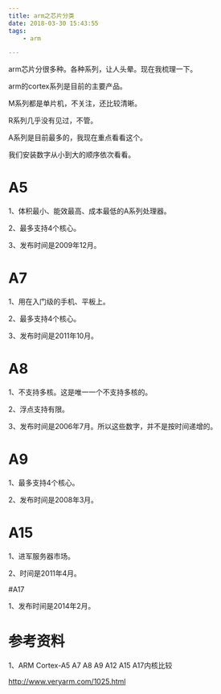 ```yaml
---
title: arm之芯片分类
date: 2018-03-30 15:43:55
tags:
	- arm

---
```




arm芯片分很多种。各种系列，让人头晕。现在我梳理一下。



arm的cortex系列是目前的主要产品。

M系列都是单片机，不关注，还比较清晰。

R系列几乎没有见过，不管。

A系列是目前最多的，我现在重点看看这个。

我们安装数字从小到大的顺序依次看看。

# A5

1、体积最小、能效最高、成本最低的A系列处理器。

2、最多支持4个核心。

3、发布时间是2009年12月。

# A7

1、用在入门级的手机、平板上。

2、最多支持4个核心。

3、发布时间是2011年10月。

# A8

1、不支持多核。这是唯一一个不支持多核的。

2、浮点支持有限。

3、发布时间是2006年7月。所以这些数字，并不是按时间递增的。



# A9

1、最多支持4个核心。

2、发布时间是2008年3月。



# A15

1、进军服务器市场。

2、时间是2011年4月。



#A17

1、发布时间是2014年2月。







# 参考资料

1、ARM Cortex-A5 A7 A8 A9 A12 A15 A17内核比较

http://www.veryarm.com/1025.html
